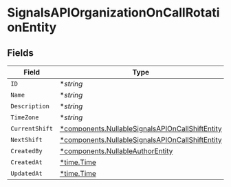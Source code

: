 # SignalsAPIOrganizationOnCallRotationEntity


## Fields

| Field                                                                                                             | Type                                                                                                              | Required                                                                                                          | Description                                                                                                       |
| ----------------------------------------------------------------------------------------------------------------- | ----------------------------------------------------------------------------------------------------------------- | ----------------------------------------------------------------------------------------------------------------- | ----------------------------------------------------------------------------------------------------------------- |
| `ID`                                                                                                              | **string*                                                                                                         | :heavy_minus_sign:                                                                                                | N/A                                                                                                               |
| `Name`                                                                                                            | **string*                                                                                                         | :heavy_minus_sign:                                                                                                | N/A                                                                                                               |
| `Description`                                                                                                     | **string*                                                                                                         | :heavy_minus_sign:                                                                                                | N/A                                                                                                               |
| `TimeZone`                                                                                                        | **string*                                                                                                         | :heavy_minus_sign:                                                                                                | N/A                                                                                                               |
| `CurrentShift`                                                                                                    | [*components.NullableSignalsAPIOnCallShiftEntity](../../models/components/nullablesignalsapioncallshiftentity.md) | :heavy_minus_sign:                                                                                                | N/A                                                                                                               |
| `NextShift`                                                                                                       | [*components.NullableSignalsAPIOnCallShiftEntity](../../models/components/nullablesignalsapioncallshiftentity.md) | :heavy_minus_sign:                                                                                                | N/A                                                                                                               |
| `CreatedBy`                                                                                                       | [*components.NullableAuthorEntity](../../models/components/nullableauthorentity.md)                               | :heavy_minus_sign:                                                                                                | N/A                                                                                                               |
| `CreatedAt`                                                                                                       | [*time.Time](https://pkg.go.dev/time#Time)                                                                        | :heavy_minus_sign:                                                                                                | N/A                                                                                                               |
| `UpdatedAt`                                                                                                       | [*time.Time](https://pkg.go.dev/time#Time)                                                                        | :heavy_minus_sign:                                                                                                | N/A                                                                                                               |